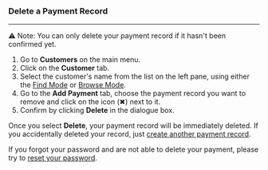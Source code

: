 ### Delete a Payment Record
__________________________

⚠️ Note:
You can only delete your payment record if it hasn't been confirmed yet. 

1. Go to **Customers** on the main menu. 
2. Click on the **Customer** tab.
3. Select the customer's name from the list on the left pane, using either the [Find Mode](https://github.com/Fx-Professional-Services/HorizonDocs/blob/main/Horizon%20User%20Guide/VIII.%20Searching%20on%20Horizon/Find%20Mode.md) or [Browse Mode](https://github.com/Fx-Professional-Services/HorizonDocs/blob/main/Horizon%20User%20Guide/VIII.%20Searching%20on%20Horizon/Browse%20Mode.md).
4. Go to the **Add Payment** tab, choose the payment record you want to remove and click on the icon  (✖︎) next to it. 
5. Confirm by clicking **Delete** in the dialogue box. 

Once you select **Delete**, your payment record will be immediately deleted. If you accidentally deleted your record, just [create another payment record](Creating%20a%20Payment%20Record.md).

If you forgot your password and are not able to delete your payment, please try to [reset your password](d.%20Resetting%20Your%20Password.md).